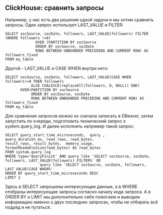 ## ClickHouse: сравнить запросы

Например, у нас есть два решения одной задачи и мы хотим сравнить запросы. Один запрос использует LAST_VALUE и FILTER:

	SELECT socSource, socDate, followers, LAST_VALUE(followers) FILTER (WHERE followers !=0)
			      OVER (PARTITION BY socSource
			      ORDER BY socSource, socDate
			      ROWS BETWEEN UNBOUNDED PRECEDING AND CURRENT ROW) AS followers_fixed
	FROM my_table

Другой - LAST_VALUE и CASE WHEN внутри него:

	SELECT socSource, socDate, followers, LAST_VALUE(CASE WHEN followers!=0 THEN followers 
				ELSE COALESCE(replaceAll(followers, 0, NULL)) END) 
		   OVER(PARTITION BY socSource 
				ORDER BY socSource, socDate 
				ROWS BETWEEN UNBOUNDED PRECEDING AND CURRENT ROW) AS followers_fixed
	FROM my_table

Для сравнения запросов можно их сначала записать в DBeaver, затем запустить по очереди, подготовить технический запрос к system.query_log. И далее исполнить например такой запрос:


	SELECT query_start_time_microseconds,  query , 
	query_duration_ms, read_rows, read_bytes, 
	result_rows, result_bytes,  memory_usage,
	formatReadableSize(read_bytes) AS read_bytes
	FROM system.query_log 
	WHERE type='QueryFinish' AND query like 'SELECT socSource, socDate, followers, LAST_VALUE(followers) FILTER%' OR
					query like 'SELECT socSource, socDate, followers, LAST_VALUE(CASE WHEN%'
	ORDER BY query_start_time_microseconds DESC
	LIMIT 2

 Здесь в SELECT запрошены интересующие данные, а в WHERE отобраны интересующие запросы согласно началу кода запроса. А в ORDER BY и LIMIT мы дополнительно себе помогаем и выводим информацию именно о двух последних запросах, чтобы не отбирать всё подряд и не путаться.

